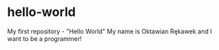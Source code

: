 # hello-world
My first repository - "Hello World"
My name is Oktawian Rękawek and I want to be a programmer!

